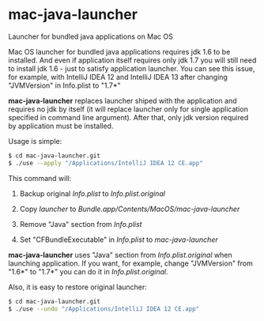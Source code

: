 mac-java-launcher
=================

Launcher for bundled java applications on Mac OS

Mac OS launcher for bundled java applications requires jdk 1.6 to be installed.
And even if application itself requires only jdk 1.7 you will still need to
install jdk 1.6 - just to satisfy application launcher. You can see this
issue, for example, with IntelliJ IDEA 12 and IntelliJ IDEA 13 after changing
"JVMVersion" in Info.plist to "1.7\*"

**mac-java-launcher** replaces launcher shiped with the application and requires
no jdk by itself (it will replace launcher only for single application
specified in command line argument). After that, only jdk version required by
application must be installed.

Usage is simple:
```bash
$ cd mac-java-launcher.git
$ ./use --apply "/Applications/IntelliJ IDEA 12 CE.app"
```

This command will:

1.  Backup original _Info.plist_ to _Info.plist.original_

2.  Copy _launcher_ to _Bundle.app/Contents/MacOS/mac-java-launcher_

3.  Remove "Java" section from _Info.plist_

4.  Set "CFBundleExecutable" in _Info.plist_ to _mac-java-launcher_

**mac-java-launcher** uses "Java" section from _Info.plist.original_ when
launching application. If you want, for example, change "JVMVersion" from
"1.6\*" to "1.7\*" you can do it in _Info.plist.original_.

Also, it is easy to restore original launcher:
```bash
$ cd mac-java-launcher.git
$ ./use --undo "/Applications/IntelliJ IDEA 12 CE.app"
```
